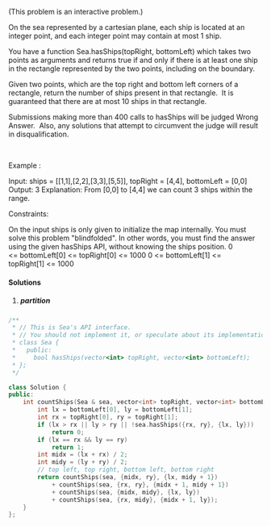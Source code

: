 (This problem is an interactive problem.)

On the sea represented by a cartesian plane, each ship is located at an integer point, and each integer point may contain at most 1 ship.

You have a function Sea.hasShips(topRight, bottomLeft) which takes two points as arguments and returns true if and only if there is at least one ship in the rectangle represented by the two points, including on the boundary.

Given two points, which are the top right and bottom left corners of a rectangle, return the number of ships present in that rectangle.  It is guaranteed that there are at most 10 ships in that rectangle.

Submissions making more than 400 calls to hasShips will be judged Wrong Answer.  Also, any solutions that attempt to circumvent the judge will result in disqualification.

 

Example :



Input: 
ships = [[1,1],[2,2],[3,3],[5,5]], topRight = [4,4], bottomLeft = [0,0]
Output: 3
Explanation: From [0,0] to [4,4] we can count 3 ships within the range.
 

Constraints:

On the input ships is only given to initialize the map internally. You must solve this problem "blindfolded". In other words, you must find the answer using the given hasShips API, without knowing the ships position.
0 <= bottomLeft[0] <= topRight[0] <= 1000
0 <= bottomLeft[1] <= topRight[1] <= 1000

#### Solutions

1. ##### partition

```c++
/**
 * // This is Sea's API interface.
 * // You should not implement it, or speculate about its implementation
 * class Sea {
 *   public:
 *     bool hasShips(vector<int> topRight, vector<int> bottomLeft);
 * };
 */

class Solution {
public:
    int countShips(Sea & sea, vector<int> topRight, vector<int> bottomLeft) {
        int lx = bottomLeft[0], ly = bottomLeft[1];
        int rx = topRight[0], ry = topRight[1];
        if (lx > rx || ly > ry || !sea.hasShips({rx, ry}, {lx, ly}))
            return 0;
        if (lx == rx && ly == ry)
            return 1;
        int midx = (lx + rx) / 2;
        int midy = (ly + ry) / 2;
        // top left, top right, bottom left, bottom right
        return countShips(sea, {midx, ry}, {lx, midy + 1})
            + countShips(sea, {rx, ry}, {midx + 1, midy + 1})
            + countShips(sea, {midx, midy}, {lx, ly})
            + countShips(sea, {rx, midy}, {midx + 1, ly});
    } 
};
```